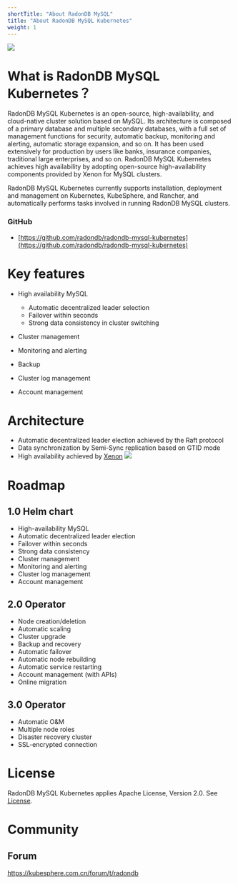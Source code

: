 ```yaml
---
shortTitle: "About RadonDB MySQL"
title: "About RadonDB MySQL Kubernetes"
weight: 1
---
```

![](https://dbg-files.pek3b.qingstor.com/radondb_website/news/211102_RadonDB%20MySQL%20on%20K8s%202.1.0%20%E5%8F%91%E5%B8%83%EF%BC%81/2.jpg)

# What is RadonDB MySQL Kubernetes？
RadonDB MySQL Kubernetes is an open-source, high-availability, and cloud-native cluster solution based on MySQL. Its architecture is composed of a primary database and multiple secondary databases, with a full set of management functions for security, automatic backup, monitoring and alerting, automatic storage expansion, and so on. It has been used extensively for production by users like banks, insurance companies, traditional large enterprises, and so on. RadonDB MySQL Kubernetes achieves high availability by adopting open-source high-availability components provided by Xenon for MySQL clusters.

RadonDB MySQL Kubernetes currently supports installation, deployment and management on Kubernetes, KubeSphere, and Rancher, and automatically performs tasks involved in running RadonDB MySQL clusters.

### GitHub

* [https://github.com/radondb/radondb-mysql-kubernetes](https://github.com/radondb/radondb-mysql-kubernetes)

# Key features
- High availability MySQL
    - Automatic decentralized leader selection
	- Failover within seconds
    - Strong data consistency in cluster switching

- Cluster management
- Monitoring and alerting
- Backup
- Cluster log management
- Account management

# Architecture
- Automatic decentralized leader election achieved by the Raft protocol
- Data synchronization by Semi-Sync replication based on GTID mode
- High availability achieved by [Xenon](https://github.com/radondb/xenon)
![](https://dbg-files.pek3b.qingstor.com/radondb_website/post/211108_MySQL%20Operator%2001%20%7C%20%E6%9E%B6%E6%9E%84%E8%AE%BE%E8%AE%A1%E6%A6%82%E8%A7%88/3.jpg)

# Roadmap

## 1.0 Helm chart

- High-availability MySQL
- Automatic decentralized leader election
- Failover within seconds
- Strong data consistency
- Cluster management
- Monitoring and alerting
- Cluster log management
- Account management

## 2.0 Operator

- Node creation/deletion
- Automatic scaling
- Cluster upgrade
- Backup and recovery
- Automatic failover
- Automatic node rebuilding
- Automatic service restarting
- Account management (with APIs)
- Online migration

## 3.0 Operator

- Automatic O&M
- Multiple node roles
- Disaster recovery cluster
- SSL-encrypted connection

# License
RadonDB MySQL Kubernetes applies Apache License, Version 2.0. See [License](https://github.com/radondb/radondb-mysql-kubernetes/blob/main/LICENSE).

# Community

## Forum
https://kubesphere.com.cn/forum/t/radondb